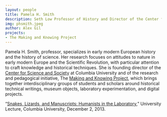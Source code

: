 ```yaml
---
layout: people
title: Pamela H. Smith
description: Seth Low Professor of History and Director of the Center for Science and Society
img: phsmith.jpeg
author: Alex Gil
projects:
- The Making and Knowing Project
---
```


Pamela H. Smith, professor, specializes in early modern European history and the history of science. Her research focuses on attitudes to nature in early modern Europe and the Scientific Revolution, with particular attention to craft knowledge and historical techniques. She is founding director of the [Center for Science and Society](http://scienceandsociety.columbia.edu/) at Columbia University and of the research and pedagogical initiative, The [Making and Knowing Project](http://makingandknowing.org/), which brings together interdisciplinary groups of students and scholars around historical technical writings, museum objects, laboratory experimentation, and digital projects.

“[Snakes, Lizards, and Manuscripts: Humanists in the Laboratory](http://www.youtube.com/watch?v=NhRXVKDlYjo&feature=youtu.be),” University Lecture, Columbia University, December 2, 2013.